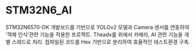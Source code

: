 # STM32N6_AI
STM32N6570-DK 개발보드를 기반으로 YOLOv2 모델과 Camera 센서를 연동하여 ‘객체 인식’관련 기능을 적용한 프로젝트. Theadx를 위에서 카메라, AI 관련 기능을 개별 스레드로 처리. 컴파일된 코드를 Hex 기반으로 분리하여 효율적인 테스트환경 구축.
